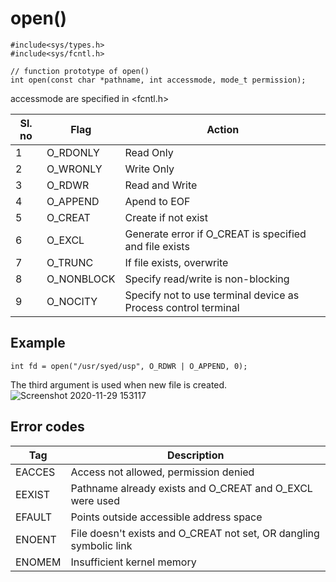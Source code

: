 # open()
```
#include<sys/types.h>
#include<sys/fcntl.h>

// function prototype of open()
int open(const char *pathname, int accessmode, mode_t permission);
```

accessmode are specified in <fcntl.h>

|Sl. no|Flag|Action|
|---|---|---|
|1 | O_RDONLY|Read Only|
|2 | O_WRONLY|Write Only|
|3 | O_RDWR|Read and Write|
|4 | O_APPEND|Apend to EOF|
|5 | O_CREAT|Create if not exist|
|6 | O_EXCL|Generate error if O_CREAT is specified and file exists|
|7 | O_TRUNC|If file exists, overwrite|
|8 | O_NONBLOCK|Specify read/write is non-blocking|
|9 | O_NOCITY|Specify not to use terminal device as Process control terminal|

## Example

`int fd = open("/usr/syed/usp", O_RDWR | O_APPEND, 0);`

The third argument is used when new file is created.<br>
![Screenshot 2020-11-29 153117](https://user-images.githubusercontent.com/44167922/100538826-09ed7580-3258-11eb-9948-4cfacefabde7.png)


## Error codes
Tag|Description|
|---|---|
|EACCES| Access not allowed, permission denied|
|EEXIST| Pathname already exists and O_CREAT and O_EXCL were used|
|EFAULT| Points outside accessible address space|
|ENOENT| File doesn't exists and O_CREAT not set, OR dangling symbolic link|
|ENOMEM| Insufficient kernel memory|
